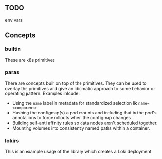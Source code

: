 ## TODO
env vars

## Concepts

### builtin

These are k8s primitives

### paras

There are concepts built on top of the primitives. They can be used to overlay the primitives and give an idiomatic approach to some behavior or operating pattern. Examples inlcude:
* Using the `name` label in metadata for standardized selection lik `name=<component>`
* Hashing the configmap(s) a pod mounts and including that in the pod's annotations to force rollouts when the configmap changes
* Building self-anti affinity rules so data nodes aren't scheduled together.
* Mounting volumes into consistently named paths within a container.

### lokirs

This is an example usage of the library which creates a Loki deployment
